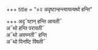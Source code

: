 +++
title = "०२ अदृष्टान्हन्त्यायत्यथो हन्ति"

+++
अदृ᳓ष्टान् हन्ति आयती᳓  
अ᳓थो हन्ति परायती᳓  
अ᳓थो अवघ्नती᳓ हन्ति  
अ᳓थो पिनष्टि पिंषती᳓